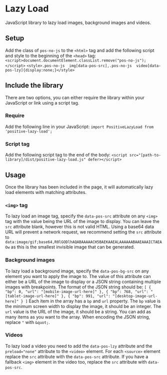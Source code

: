 # Lazy Load
JavaScript library to lazy load images, background images and videos.
## Setup
Add the class of `pos-no-js` to the `<html>` tag and add the following script  and style to the beginning of the `<head>` tag:
`<script>document.documentElement.classList.remove("pos-no-js");</script>`
`<style>.pos-no-js  img[data-pos-src],.pos-no-js  video[data-pos-lzy]{display:none;}</style>`
## Include the library
There are two options, you can either require the library within your JavaScript or link using a script tag.
### Require
Add the following line in your JavaScript:
`import PositiveLazyLoad from 'positive-lazy-load';`
### Script tag
Add the following script tag to the end of the body:
`<script src="[path-to-library]/dist/positive-lazy-load.js" defer></script>`
## Usage
Once the library has been included in the page, it will automatically lazy load elements with matching attributes.
### `<img>` tag
To lazy load an image tag, specify the `data-pos-src` attribute on any `<img>` tag with the value being the URL of the image to display.
You can leave the `src` attribute blank, however this is not valid HTML.  Using a base64 data URL will prevent a network request, we recommend setting the `src` attribute to `data:image/gif;base64,R0lGODlhAQABAAAAACH5BAEKAAEALAAAAAABAAEAAAICTAEAOw` as this is the smallest invisible image that can be generated. 
### Background images
To lazy load a background image, specify the `data-pos-bg-src` on any element you want to apply the image to.  The value of this attribute can either be a URL of the image to display or a JSON string containing multiple images with breakpoints.
The format of the JSON string should be:
`[
	{
		"bp": 0,
		"url": "[mobile-image-url-here]"
	},
	{
		"bp": 768,
		"url": "[tablet-image-url-here]"
	},
	{
		"bp": 991,
		"url": "[desktop-image-url-here]"
	}
]`
Each item in the array has a `bp` and `url` property.
The `bp` value is the minimum screen width to display the image, it should be an integer.
The `url` value is the URL of the image, it should be a string.
You can add as many items as you want to the array.
When encoding the JSON string, replace `"` with `&quot;`.
### Videos
To lazy load a video you need to add the `data-pos-lzy` attribute and the `preload="none"` attribute to the `<video>` element.
For each `<source>` element replace the `src` attribute with the `data-pos-src` attribute.
If you have a fallback `<img>` element in the video too, replace the `src` attribute with `data-pos-src`.